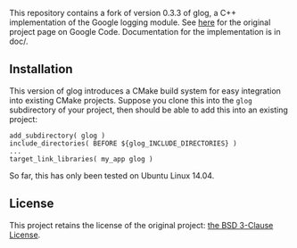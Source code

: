 This repository contains a fork of version 0.3.3 of glog, a C++ implementation
of the Google logging module.  See [here](https://code.google.com/p/google-glog/) for the original project page on Google Code. Documentation for the implementation is in doc/.

Installation
-----

This version of glog introduces a CMake build system for easy integration into
existing CMake projects. Suppose you clone this into the `glog` subdirectory of
your project, then should be able to add this into an existing project:

    add_subdirectory( glog )
    include_directories( BEFORE ${glog_INCLUDE_DIRECTORIES} )
    ...
    target_link_libraries( my_app glog )

So far, this has only been tested on Ubuntu Linux 14.04.

License
-----
This project retains the license of the original project: [the BSD 3-Clause License](http://opensource.org/licenses/BSD-3-Clause).
